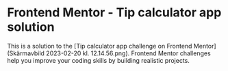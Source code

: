 # Frontend Mentor - Tip calculator app solution

This is a solution to the [Tip calculator app challenge on Frontend Mentor](Skärmavbild 2023-02-20 kl. 12.14.56.png). Frontend Mentor challenges help you improve your coding skills by building realistic projects.
